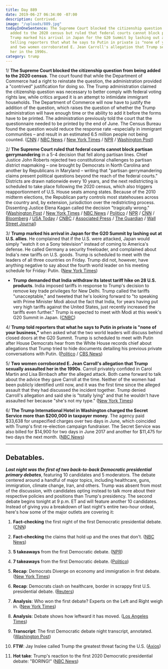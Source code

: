 ```yaml
---
title: Day 889
date: 2019-06-27 06:34:00 -07:00
description: Contrived.
image: "/uploads/889.jpg"
todayInOneSentence: The Supreme Court blocked the citizenship question from being
  added to the 2020 census but ruled that federal courts cannot block partisan gerrymandering;
  Trump marked his arrival in Japan for the G20 Summit by lashing out at U.S. allies,
  telling reporters that what he says to Putin in private is "none of your business";
  and two women corroborated E. Jean Carroll's allegation that Trump sexually assaulted
  her in the 1990s.
category: trump
---
```


1/ **The Supreme Court blocked the citizenship question from being added to the 2020 census**. The court found that while the Department of Commerce had a right to reinstate the question, the administration provided a "contrived" justification for doing so. The Trump administration claimed the citizenship question was necessary to better comply with federal voting rights law, while critics argued it is an attempt to intimidate immigrant households. The Department of Commerce will now have to justify the addition of the question, which raises the question of whether the Trump administration will have enough time or the ability to add it before the forms have to be printed. The administration previously told the court that the questionnaire needed to be printed by the end of June. The Census Bureau found the question would reduce the response rate –especially in immigrant communities – and result in an estimated 6.5 million people not being counted. ([CNN](https://www.cnn.com/2019/06/27/politics/census-supreme-court/index.html) / [NBC News](https://www.nbcnews.com/politics/supreme-court/supreme-court-tosses-citizenship-question-2020-census-forms-victory-democratic-n1014651) / [New York Times](https://www.nytimes.com/2019/06/27/us/politics/census-citizenship-question-supreme-court.html) / [NPR](https://www.npr.org/2019/06/27/717635291/supreme-court-leaves-citizenship-question-blocked-from-2020-census) / [Washington Post](https://www.washingtonpost.com/news/politics/wp/2019/06/27/in-mixed-ruling-supreme-court-blocks-census-citizenship-question-for-now-calling-trump-administrations-explanation-contrived/))

2/ **The Supreme Court ruled that federal courts cannot block partisan gerrymandering** in a 5-4 decision that fell along partisan lines. Chief Justice John Roberts rejected two constitutional challenges to partisan district mapmaking – one brought by Democrats in North Carolina and another by Republicans in Maryland – writing that "partisan gerrymandering claims present political questions beyond the reach of the federal courts." Districts are drawn nationwide every 10 years, and the next redistricting is scheduled to take place following the 2020 census, which also triggers reapportionment of U.S. House seats among states. Because of the 2010 midterm elections, the Republican party controls most statehouses across the country and, by extension, jurisdiction over the redistricting process. Dissenting Justice Elena Kagan called the decision "tragically wrong." ([Washington Post](https://www.washingtonpost.com/politics/courts_law/supreme-court-says-federal-courts-dont-have-a-role-in-deciding-partisan-gerrymandering-claims/2019/06/27/2fe82340-93ab-11e9-b58a-a6a9afaa0e3e_story.html) / [New York Times](https://www.nytimes.com/2019/06/27/us/politics/supreme-court-says-constitution-does-not-bar-partisan-gerrymandering.html) / [NBC News](https://www.nbcnews.com/politics/supreme-court/supreme-court-allows-gerrymandering-north-carolina-maryland-n1014656) / [Politico](https://www.politico.com/story/2019/06/27/supreme-court-gerrymandering-ruling-1385302) / [NPR](https://www.npr.org/2019/06/27/731847977/supreme-court-rules-partisan-gerrymandering-is-beyond-the-reach-of-federal-court) / [CNN](https://www.cnn.com/2019/06/27/politics/partisan-gerrymandering-supreme-court/index.html) / [Bloomberg](https://www.bloomberg.com/news/articles/2019-06-27/voting-maps-can-t-be-challenged-as-too-partisan-top-court-says-jxequuv4) / [USA Today](https://www.usatoday.com/story/news/politics/2019/06/27/supreme-court-allows-republican-democratic-partisan-election-maps/1290693001/) / [CNBC](https://www.cnbc.com/2019/06/27/supreme-court-decides-that-courts-cannot-block-gerrymandering.html) / [Associated Press](https://apnews.com/4156cf044e314b5bb9f2d0a99f4bc2b2) / [The Guardian](https://www.theguardian.com/law/2019/jun/27/supreme-court-gerrymandering-ruling-verdict-constutition-districting) / [Wall Street Journal](https://www.wsj.com/articles/supreme-court-political-gerrymander-ruling-11561642594))

3/ **Trump marked his arrival in Japan for the G20 Summit by lashing out at U.S. allies**. He complained that if the U.S. were attacked, Japan would simply "watch it on a Sony television" instead of coming to America's defense. He called Germany a security freeloader, and complained about India's new tariffs on U.S. goods. Trump is scheduled to meet with the leaders of all three countries on Friday. Trump did not, however, have anything negative to say about the fourth world leader on his meeting schedule for Friday: Putin. ([New York Times](https://www.nytimes.com/2019/06/27/world/asia/trump-g20.html))

* **Trump demanded that India withdraw its latest tariff hike on 28 U.S. products**. India imposed tariffs in response to Trump's decision to remove key trade privileges for New Delhi. Trump called the tariffs "unacceptable," and tweeted that he's looking forward to "to speaking with Prime Minister Modi about the fact that India, for years having put very high tariffs against the United States, just recently increased the tariffs even further." Trump is expected to meet with Modi at this week's G20 Summit in Japan. ([CNBC](https://www.cnbc.com/2019/06/27/us-india-trade-donald-trump-on-indias-tariff-hike-on-us-goods.html))

4/ **Trump told reporters that what he says to Putin in private is "none of your business,"** when asked what the two world leaders will discuss behind closed doors at the G20 Summit. Trump is scheduled to meet with Putin after House Democrats hear from the White House records chief about allegations that Trump tried to hide documents detailing his previous private conversations with Putin. ([Politico](https://www.politico.com/story/2019/06/26/donald-trump-vladimir-putin-g-20-1384037) / [CBS News](https://www.cbsnews.com/news/trump-leaves-for-asia-trip-g20-today-2019-06-26-live-updates/))

5/ **Two women corroborated E. Jean Carroll's allegation that Trump sexually assaulted her in the 1990s**. Carroll privately confided in Carol Martin and Lisa Birnbach after the alleged attack. Both came forward to talk about the advice they gave Carroll at the time. Neither of the women had been publicly identified until now, and it was the first time since the alleged assault that they had discussed the incident together. Trump denied Carroll's allegation and said she is "totally lying" and that he wouldn't have assaulted her because "she's not my type." ([New York Times](https://www.nytimes.com/2019/06/27/us/politics/jean-carroll-trump-sexual-assault.html))

6/ **The Trump International Hotel in Washington charged the Secret Service more than $200,000 in taxpayer money**. The agency paid $33,638 for unspecified charges over two days in June, which coincided with Trump's first re-election campaign fundraiser. The Secret Service was also billed for $14,900 for two days in June 2017 and another for $11,475 for two days the next month. ([NBC News](https://www.nbcnews.com/news/all/trump-hotel-washington-charged-secret-service-200-000-president-s-n1022641))

---

## Debatables.

***Last night was the first of two back-to-back Democratic presidential primary debates***, featuring 10 candidates and 5 moderators. The debate centered around a handful of major topics, including healthcare, guns, immigration, climate change, Iran, and others. Trump was absent from most of the discussion, with candidates opting instead to talk more about their respective policies and positions than Trump's presidency. The second debate begins tonight at 9 p.m. ET and will feature another 10 candidates. Instead of giving you a breakdown of last night's entire two-hour ordeal, here's how some of the major outlets are covering it:

 1. **Fact-checking** the first night of the first Democratic presidential debate. ([CNN](https://www.cnn.com/2019/06/26/politics/democratic-debate-fact-check-night-1/index.html))

 2. **Fact-checking** the claims that hold up and the ones that don't. ([NBC News](https://www.nbcnews.com/politics/elections/fact-checking-first-democratic-debate-night-one-what-s-true-n1022446))

 3. **5 takeaways** from the first Democratic debate. ([NPR](https://www.npr.org/2019/06/27/736451302/5-takeaways-from-the-first-democratic-debate))

 4. **7 takeaways** from the first Democratic debate. ([Politico](https://www.politico.com/story/2019/06/27/democratic-debate-results-1385018))

 5. **Recap**: Democrats Diverge on economy and immigration in first debate. ([New York Times](https://www.nytimes.com/2019/06/26/us/politics/democratic-debate-2020.html))

 6. **Recap**: Democrats clash on healthcare, border in scrappy first U.S. presidential debate. ([Reuters](https://www.reuters.com/article/us-usa-election-debate-idUSKCN1TR168))

 7. **Analysis**: Who won the first debate? Experts on the Left and Right weigh in. ([New York Times](https://www.nytimes.com/2019/06/27/us/politics/democratic-debate-winners-losers.html))

 8. **Analysis**: Debate shows how leftward it has moved. ([Los Angeles Times](https://www.latimes.com/politics/la-na-pol-2020-democratic-debate-miami-analysis-20190626-story.html))

 9. **Transcript**: The first Democratic debate night transcript, annotated. ([Washington Post](https://www.washingtonpost.com/politics/2019/06/27/transcript-night-one-first-democratic-debate-annotated/))

10. **FTW**: Jay Inslee called Trump the greatest threat facing the U.S. ([Axios](https://www.axios.com/democratic-debates-geopolitical-threat-china-iran-climate-trump-6740bd14-d961-4c19-ac17-9d7cfddfd4a2.html))

11. **Hot take**: Trump's reaction to the first 2020 Democratic presidential debate: "BORING!" ([NBC News](https://www.nbcnews.com/politics/2020-election/trump-slams-democratic-debate-n1022426))